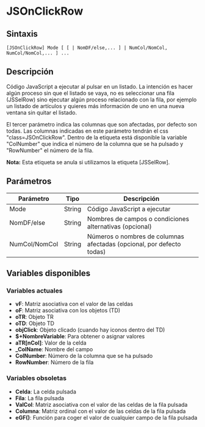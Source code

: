 # JSOnClickRow

## Sintaxis
```
[JSOnClickRow] Mode [ [ | NomDF/else,... ] | NumCol/NomCol, NumCol/NomCol,... ] ...
```

## Descripción
Código JavaScript a ejecutar al pulsar en un listado. La intención es hacer algún proceso sin que el listado se vaya, no es seleccionar una fila (JSSelRow) sino ejecutar algún proceso relacionado con la fila, por ejemplo un listado de artículos y quieres más información de uno en una nueva ventana sin quitar el listado.

El tercer parámetro indica las columnas que son afectadas, por defecto son todas. Las columnas indicadas en este parámetro tendrán el css "class=JSOnClickRow". Dentro de la etiqueta está disponible la variable "ColNumber" que indica el número de la columna que se ha pulsado y "RowNumber" el número de la fila.

**Nota:** Esta etiqueta se anula si utilizamos la etiqueta [JSSelRow].

## Parámetros

| Parámetro | Tipo | Descripción |
|-----------|------|-------------|
| Mode | String | Código JavaScript a ejecutar |
| NomDF/else | String | Nombres de campos o condiciones alternativas (opcional) |
| NumCol/NomCol | String | Números o nombres de columnas afectadas (opcional, por defecto todas) |

## Variables disponibles

### Variables actuales
- **vF**: Matriz asociativa con el valor de las celdas
- **oF**: Matriz asociativa con los objetos (TD)
- **oTR**: Objeto TR
- **oTD**: Objeto TD
- **objClick**: Objeto clicado (cuando hay iconos dentro del TD)
- **$+NombreVariable**: Para obtener o asignar valores
- **aTR[nCol]**: Valor de la celda
- **_ColName**: Nombre del campo
- **ColNumber**: Número de la columna que se ha pulsado
- **RowNumber**: Número de la fila

### Variables obsoletas
- **Celda**: La celda pulsada
- **Fila**: La fila pulsada
- **ValCol**: Matriz asociativa con el valor de las celdas de la fila pulsada
- **Columna**: Matriz ordinal con el valor de las celdas de la fila pulsada
- **eGF()**: Función para coger el valor de cualquier campo de la fila pulsada